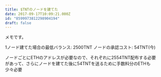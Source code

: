 ```yaml
---
title: $TNTのノードを建てた
date: 2017-09-17T10:09:21.000Z
id: "8599973812298904194"
draft: false
---
```

メモです。

1ノード建てた場合の最低バランス: 2500TNT
ノードの承認コスト: 54TNT(今)

ノードごとにETHのアドレスが必要なので、それぞれに2554TNT配布する必要があって、さらにノードを建てた後に54TNTを送るために手数料分のETHも少々必要
